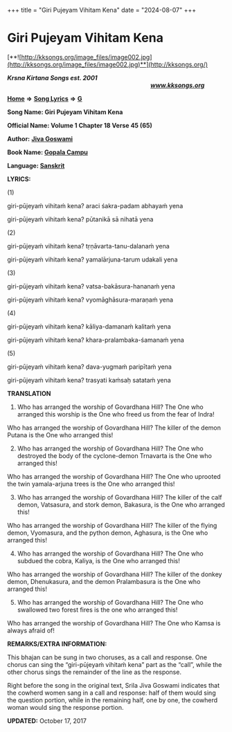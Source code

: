+++
title = "Giri Pujeyam Vihitam Kena"
date = "2024-08-07"
+++

# Giri Pujeyam Vihitam Kena
[**![http://kksongs.org/image_files/image002.jpg](http://kksongs.org/image_files/image002.jpg)**](http://kksongs.org/)

**_Krsna Kirtana Songs est. 2001_**                                                                                                                                                **_www.kksongs.org_**

**[Home](http://kksongs.org/)** **⇒** **[Song Lyrics](http://kksongs.org/lyrics.html)** **⇒** **[G](http://kksongs.org/songs/song_g.html)**

**Song Name: Giri Pujeyam Vihitam Kena**

**Official Name: Volume 1 Chapter 18 Verse 45 (65)**

**Author:** [**Jiva Goswami**](http://kksongs.org/authors/list/jivagoswami.html)

**Book Name: [Gopala Campu](http://kksongs.org/authors/literature/gopalacampu.html)**

**Language: [Sanskrit](http://kksongs.org/language/list/sanskrit.html)**

**LYRICS:**

(1)

giri-pūjeyaḿ vihitaḿ kena? araci śakra-padam abhayaḿ yena

giri-pūjeyaḿ vihitaḿ kena? pūtanikā sā nihatā yena

(2)

giri-pūjeyaḿ vihitaḿ kena? tṛṇāvarta-tanu-dalanaḿ yena

giri-pūjeyaḿ vihitaḿ kena? yamalārjuna-tarum udakali yena

(3)

giri-pūjeyaḿ vihitaḿ kena? vatsa-bakāsura-hananaḿ yena

giri-pūjeyaḿ vihitaḿ kena? vyomāghāsura-maraṇaḿ yena

(4)

giri-pūjeyaḿ vihitaḿ kena? kāliya-damanaḿ kalitaḿ yena

giri-pūjeyaḿ vihitaḿ kena? khara-pralambaka-śamanaḿ yena

(5)

giri-pūjeyaḿ vihitaḿ kena? dava-yugmaḿ paripītaḿ yena

giri-pūjeyaḿ vihitaḿ kena? trasyati kaḿsaḥ satataḿ yena

**TRANSLATION**

1) Who has arranged the worship of Govardhana Hill? The One who arranged this worship is the One who freed us from the fear of Indra!

Who has arranged the worship of Govardhana Hill? The killer of the demon Putana is the One who arranged this!

2) Who has arranged the worship of Govardhana Hill? The One who destroyed the body of the cyclone-demon Trnavarta is the One who arranged this!

Who has arranged the worship of Govardhana Hill? The One who uprooted the twin yamala-arjuna trees is the One who arranged this!

3) Who has arranged the worship of Govardhana Hill? The killer of the calf demon, Vatsasura, and stork demon, Bakasura, is the One who arranged this!

Who has arranged the worship of Govardhana Hill? The killer of the flying demon, Vyomasura, and the python demon, Aghasura, is the One who arranged this!

4) Who has arranged the worship of Govardhana Hill? The One who subdued the cobra, Kaliya, is the One who arranged this!

Who has arranged the worship of Govardhana Hill? The killer of the donkey demon, Dhenukasura, and the demon Pralambasura is the One who arranged this!

5) Who has arranged the worship of Govardhana Hill? The One who swallowed two forest fires is the one who arranged this!

Who has arranged the worship of Govardhana Hill? The One who Kamsa is always afraid of!

**REMARKS/EXTRA INFORMATION:**

This bhajan can be sung in two choruses, as a call and response. One chorus can sing the “giri-pūjeyaḿ vihitaḿ kena” part as the “call”, while the other chorus sings the remainder of the line as the response.

Right before the song in the original text, Srila Jiva Goswami indicates that the cowherd women sang in a call and response: half of them would sing the question portion, while in the remaining half, one by one, the cowherd woman would sing the response portion.

**UPDATED:** October 17, 2017